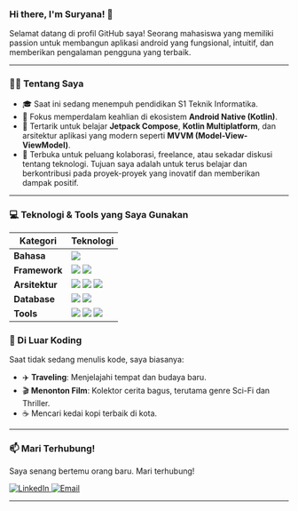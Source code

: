 ### Hi there, I'm Suryana! 👋

<p align="left"> 
  Selamat datang di profil GitHub saya! Seorang mahasiswa yang memiliki passion untuk membangun aplikasi android yang fungsional, intuitif, dan memberikan pengalaman pengguna yang terbaik.
</p>

---

### 👨‍💻 Tentang Saya

- 🎓 Saat ini sedang menempuh pendidikan S1 Teknik Informatika.
- 📱 Fokus memperdalam keahlian di ekosistem **Android Native (Kotlin)**.
- 🌱 Tertarik untuk belajar **Jetpack Compose**, **Kotlin Multiplatform**, dan arsitektur aplikasi yang modern seperti **MVVM (Model-View-ViewModel)**.
- 🚀 Terbuka untuk peluang kolaborasi, freelance, atau sekadar diskusi tentang teknologi.
Tujuan saya adalah untuk terus belajar dan berkontribusi pada proyek-proyek yang inovatif dan memberikan dampak positif.

---

### 💻 Teknologi & Tools yang Saya Gunakan

| Kategori      | Teknologi                                                                                                                                                                                                          |
|---------------|--------------------------------------------------------------------------------------------------------------------------------------------------------------------------------------------------------------------|
| **Bahasa** | <img src="https://img.shields.io/badge/Kotlin-7F52FF?style=for-the-badge&logo=kotlin&logoColor=white"> |
| **Framework** | <img src="https://img.shields.io/badge/Jetpack%20Compose-4285F4?style=for-the-badge&logo=jetpackcompose&logoColor=white"> <img src="https://img.shields.io/badge/Android%20Studio-3DDC84?style=for-the-badge&logo=android-studio&logoColor=white"> |
| **Arsitektur**| <img src="https://img.shields.io/badge/MVVM-orange?style=for-the-badge"> <img src="https://img.shields.io/badge/Coroutines-blue?style=for-the-badge"> <img src="https://img.shields.io/badge/Dagger%20Hilt-red?style=for-the-badge"> |
| **Database** | <img src="https://img.shields.io/badge/Room-9C27B0?style=for-the-badge"> <img src="https://img.shields.io/badge/Firebase-FFCA28?style=for-the-badge&logo=firebase&logoColor=black">                                        |
| **Tools** | <img src="https://img.shields.io/badge/Git-F05032?style=for-the-badge&logo=git&logoColor=white"> <img src="https://img.shields.io/badge/GitHub-181717?style=for-the-badge&logo=github&logoColor=white"> <img src="https://img.shields.io/badge/Figma-F24E1E?style=for-the-badge&logo=figma&logoColor=white"> |

### 🌱 Di Luar Koding

Saat tidak sedang menulis kode, saya biasanya:
- ✈️ **Traveling**: Menjelajahi tempat dan budaya baru.
- 🎬 **Menonton Film**: Kolektor cerita bagus, terutama genre Sci-Fi dan Thriller.
- ☕ Mencari kedai kopi terbaik di kota.

---

### 📫 Mari Terhubung!

Saya senang bertemu orang baru. Mari terhubung!

<p align="left">
  <a href="https://www.linkedin.com/in/suryanaa/" target="_blank">
    <img src="https://img.shields.io/badge/LinkedIn-0077B5?style=for-the-badge&logo=linkedin&logoColor=white" alt="LinkedIn"/>
  </a>
  <a href="suryana061201@gmail.com" target="_blank">
    <img src="https://img.shields.io/badge/Email-D14836?style=for-the-badge&logo=gmail&logoColor=white" alt="Email"/>
  </a>
</p>

---
<!--
### 📊 Statistik GitHub Saya

<p align="center">
  <img src="https://github-readme-stats.vercel.app/api?username=username-github-anda&show_icons=true&theme=tokyonight&hide_border=true&include_all_commits=true&count_private=true" alt="GitHub Stats" />
  <img src="https://github-readme-stats.vercel.app/api/top-langs/?username=username-github-anda&layout=compact&theme=tokyonight&hide_border=true&include_all_commits=true&count_private=true&langs_count=8" alt="Top Languages" />
</p>

### 🚀 Proyek yang Saya Banggakan

Berikut adalah beberapa proyek yang sedang atau telah saya kerjakan. Jangan ragu untuk melihat-lihat!

- **[Nama Proyek 1](link-ke-repo-anda)**: Deskripsi singkat 1-2 kalimat tentang proyek ini. Teknologi utama yang digunakan.
- **[Nama Proyek 2](link-ke-repo-anda)**: Deskripsi singkat 1-2 kalimat tentang proyek ini. Apa tantangan menarik dari proyek ini.
- **[Nama Proyek 3](link-ke-repo-anda)**: Deskripsi singkat 1-2 kalimat tentang proyek ini. Apakah ini proyek freelance atau personal.
-->
